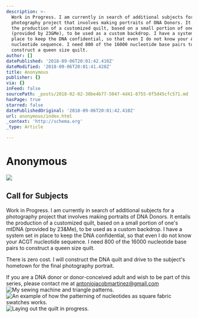 ```yaml
---
description: >-
  Work in Progress. I am currently in search of additional subjects for a
  photography project that involves making portraits of DNA Donors. It entails
  the production of a customized quilt, based on a small portion of one’s mtDNA
  (provided by 23&Me), to be used as a custom backdrop. I have a system set in
  place to keep the DNA confidential, so that even I do not know your ACGT
  nucleotide sequence. I need 800 of the 16000 nucleotide base pairs to
  construct a queen size quilt.
author: []
datePublished: '2018-09-06T20:01:42.410Z'
dateModified: '2018-09-06T20:01:41.428Z'
title: Anonymous
publisher: {}
via: {}
inFeed: false
sourcePath: _posts/2018-02-02-30be4b77-5047-4d41-8755-0f5d45cfc571.md
hasPage: true
starred: false
datePublishedOriginal: '2018-09-06T20:01:42.410Z'
url: anonymous/index.html
_context: 'http://schema.org'
_type: Article

---
```

# Anonymous
![](https://the-grid-user-content.s3-us-west-2.amazonaws.com/b4e82ab0-2640-4490-a6b1-8982d8a6d1aa.jpg)

## Call for Subjects

Work in Progress. I am currently in search of additional subjects for a photography project that involves making portraits of DNA Donors. It entails the production of a customized quilt, based on a small portion of one's mtDNA (provided by 23&Me), to be used as a custom backdrop. I have a system set in place to keep the DNA confidential, so that even I do not know your ACGT nucleotide sequence. I need 800 of the 16000 nucleotide base pairs to construct a queen size quilt.

There is zero cost. I will construct the DNA quilt and drive to the subject's hometown for the final photography portrait.

If you are a DNA donor or donor-conceived adult and wish to be part of this series, please contact me at antoniojacobmartinez@gmail.com
![My sewing machine and triangle patterns.](https://the-grid-user-content.s3-us-west-2.amazonaws.com/ab8afae8-6168-456b-afe2-4434818f76be.jpg)
![An example of how the patterning of nucleotides as square fabric swatches works.   ](https://the-grid-user-content.s3-us-west-2.amazonaws.com/16c67f3c-890a-47df-b3d2-a4168ca86e59.jpg)
![Laying out the quilt in progress.](https://the-grid-user-content.s3-us-west-2.amazonaws.com/7544e0a2-49ae-4acb-b5cb-39cf2b99d09b.jpg)